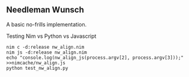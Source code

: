 Needleman Wunsch
----------------
A basic no-frills implementation.

Testing Nim vs Python vs Javascript

    nim c -d:release nw_align.nim
    nim js -d:release nw_align.nim
    echo "console.log(nw_align_js(process.argv[2], process.argv[3]));" >>nimcache/nw_align.js
    python test_nw_align.py
